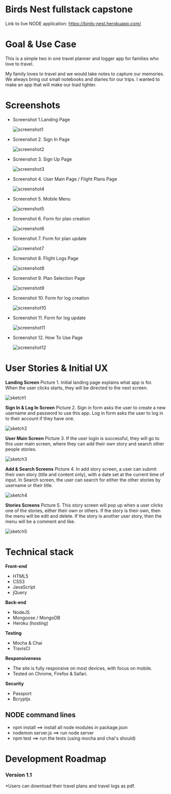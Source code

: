 # Birds Nest fullstack capstone

Link to live NODE application: https://birds-nest.herokuapp.com/

# Goal & Use Case

This is a simple two in one travel planner and logger app for families who love to travel.

My family loves to travel and we would take notes to capture our memories. We always bring out small notebooks and diaries for our trips. I wanted to make an app that will make our load lighter.

# Screenshots

- Screenshot 1.Landing Page

  ![screenshot1](https://github.com/PeterAndreas77/birds-nest-node-capstone/blob/master/github-pictures/landing-page.png)

- Screenshot 2. Sign In Page

  ![screenshot2](https://github.com/PeterAndreas77/birds-nest-node-capstone/blob/master/github-pictures/sign-in-page.png)

- Screenshot 3. Sign Up Page

  ![screenshot3](https://github.com/PeterAndreas77/birds-nest-node-capstone/blob/master/github-pictures/sign-up-page.png)

- Screenshot 4. User Main Page / Flight Plans Page

  ![screenshot4](https://github.com/PeterAndreas77/birds-nest-node-capstone/blob/master/github-pictures/user-main-page.png)

- Screenshot 5. Mobile Menu

  ![screenshot5](https://github.com/PeterAndreas77/birds-nest-node-capstone/blob/master/github-pictures/mobile-menu.png)

- Screenshot 6. Form for plan creation

  ![screenshot6](https://github.com/PeterAndreas77/birds-nest-node-capstone/blob/master/github-pictures/create-plan-form.png)

- Screenshot 7. Form for plan update

  ![screenshot7](https://github.com/PeterAndreas77/birds-nest-node-capstone/blob/master/github-pictures/update-plan-form.png)

- Screenshot 8. Flight Logs Page

  ![screenshot8](https://github.com/PeterAndreas77/birds-nest-node-capstone/blob/master/github-pictures/flight-logs-page.png)

- Screenshot 9. Plan Selection Page

  ![screenshot9](https://github.com/PeterAndreas77/birds-nest-node-capstone/blob/master/github-pictures/plan-selection.png)

- Screenshot 10. Form for log creation

  ![screenshot10](https://github.com/PeterAndreas77/birds-nest-node-capstone/blob/master/github-pictures/create-log-form.png)

- Screenshot 11. Form for log update

  ![screenshot11](https://github.com/PeterAndreas77/birds-nest-node-capstone/blob/master/github-pictures/update-log-form.png)

- Screenshot 12. How To Use Page

  ![screenshot12](https://github.com/PeterAndreas77/birds-nest-node-capstone/blob/master/github-pictures/how-to-page.png)

# User Stories & Initial UX

**Landing Screen**
Picture 1. Initial landing page explains what app is for. When the user clicks starts, they will be directed to the next screen.

![sketch1](https://github.com/PeterAndreas77/birds-nest-node-capstone/blob/master/github-pictures/landing-view.jpg)

**Sign In & Log In Screen**
Picture 2. Sign in form asks the user to create a new username and password to use this app. Log in form asks the user to log in to their account if they have one.

![sketch2](https://github.com/PeterAndreas77/birds-nest-node-capstone/blob/master/github-pictures/signin-login-view.jpg)

**User Main Screen**
Picture 3. If the user login is successful, they will go to this user main screen, where they can add their own story and search other people stories.

![sketch3](https://github.com/PeterAndreas77/birds-nest-node-capstone/blob/master/github-pictures/user-main-view.jpg)

**Add & Search Screens**
Picture 4. In add story screen, a user can submit their own story (title and content only), with a date set at the current time of input.
In Search screen, the user can search for either the other stories by username or their title.

![sketch4](https://github.com/PeterAndreas77/birds-nest-node-capstone/blob/master/github-pictures/add-search-view.jpg)

**Stories Screens**
Picture 5. This story screen will pop up when a user clicks one of the stories, either their own or others.
If the story is their own, then the menu will be edit and delete.
If the story is another user story, then the menu will be a comment and like.

![sketch5](https://github.com/PeterAndreas77/birds-nest-node-capstone/blob/master/github-pictures/stories-view.jpg)

# Technical stack

**Front-end**

- HTML5
- CSS3
- JavaScript
- jQuery

**Back-end**

- NodeJS
- Mongoose / MongoDB
- Heroku (hosting)

**Testing**

- Mocha & Chai
- TravisCI

**Responsiveness**

- The site is fully responsive on most devices, with focus on mobile.
- Tested on Chrome, Firefox & Safari.

**Security**

- Passport
- Bcryptjs

## NODE command lines

- npm install ==> install all node modules in package.json
- nodemon server.js ==> run node server
- npm test ==> run the tests (using mocha and chai's should)

# Development Roadmap

### Version 1.1

\*Users can download their travel plans and travel logs as pdf.
